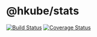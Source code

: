 # @hkube/stats

[![Build Status](https://travis-ci.org/kube-HPC/stats.hkube.svg?branch=master)](https://travis-ci.org/kube-HPC/stats.hkube)
[![Coverage Status](https://coveralls.io/repos/github/kube-HPC/stats.hkube/badge.svg?branch=master)](https://coveralls.io/github/kube-HPC/stats.hkube?branch=master)
